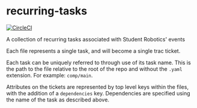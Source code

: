 recurring-tasks
===============

[![CircleCI](https://circleci.com/gh/srobo/recurring-tasks.svg?style=svg)](https://circleci.com/gh/srobo/recurring-tasks)

A collection of recurring tasks associated with Student Robotics' events

Each file represents a single task, and will become a single trac ticket.

Each task can be uniquely referred to through use of its task name. This
is the path to the file relative to the root of the repo and without the
`.yaml` extension. For example: `comp/main`.

Attributes on the tickets are represented by top level keys within the files,
with the addition of a `dependencies` key. Dependencies are specified using the
name of the task as described above.
